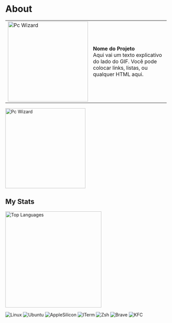# About

<table>
  <tr>
    <td><img src="https://github.com/user-attachments/assets/e97d08fb-64a1-4d09-835a-c53b0a53cd7c" width="250" alt="Pc Wizard"/></td>
    <td>
      <p>
        <strong>Nome do Projeto</strong><br>
        Aqui vai um texto explicativo do lado do GIF. Você pode colocar links, listas, ou qualquer HTML aqui.
      </p>
    </td>
  </tr>
</table>


<td>
  <img src="https://github.com/user-attachments/assets/e97d08fb-64a1-4d09-835a-c53b0a53cd7c" width="250" alt="Pc Wizard"/>
</td>

## My Stats

<td>
   <img src="https://github-readme-stats.vercel.app/api/top-langs/?username=mautaques&layout=donut&theme=blue-green" width="300" alt="Top Languages"/>
</td>
  

![Linux](https://img.shields.io/badge/Linux-FCC624?style=for-the-badge&logo=linux&logoColor=black)
![Ubuntu](https://img.shields.io/badge/Ubuntu-E95420?style=for-the-badge&logo=ubuntu&logoColor=white)
![AppleSilicon](https://img.shields.io/badge/apple%20silicon-333333?style=for-the-badge&logo=apple&logoColor=white)
![ITerm](https://img.shields.io/badge/iTerm2-000000?style=for-the-badge&logo=iterm2&logoColor=white)
![Zsh](https://img.shields.io/badge/Zsh-F15A24?style=for-the-badge&logo=Zsh&logoColor=white)
![Brave](https://img.shields.io/badge/Brave-FF1B2D?style=for-the-badge&logo=Brave&logoColor=white)
![KFC](https://img.shields.io/badge/KFC-F40027?style=for-the-badge&logo=kfc&logoColor=white)


